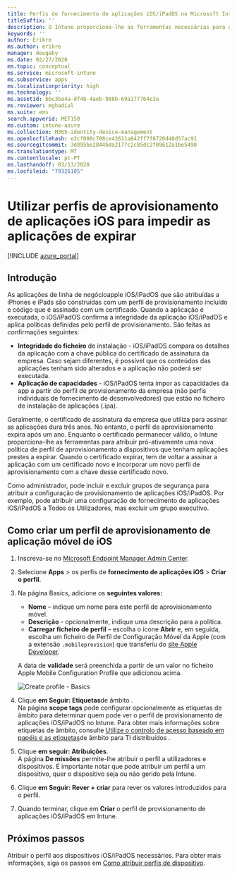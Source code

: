 ```yaml
---
title: Perfis de fornecimento de aplicações iOS/iPadOS no Microsoft Intune
titleSuffix: ''
description: O Intune proporciona-lhe as ferramentas necessárias para atribuir proativamente um novo perfil de aprovisionamento a dispositivos que tenham aplicações prestes a expirar.
keywords: ''
author: Erikre
ms.author: erikre
manager: dougeby
ms.date: 02/27/2020
ms.topic: conceptual
ms.service: microsoft-intune
ms.subservice: apps
ms.localizationpriority: high
ms.technology: ''
ms.assetid: bbc3ba4a-df48-4aeb-988b-69a177764e3a
ms.reviewer: mghadial
ms.suite: ems
search.appverid: MET150
ms.custom: intune-azure
ms.collection: M365-identity-device-management
ms.openlocfilehash: e3cf008c708ce42611a842ff7f8720d48d57ac91
ms.sourcegitcommit: 3d895be2844bda2177c2c85dc2f09612a1be5490
ms.translationtype: MT
ms.contentlocale: pt-PT
ms.lasthandoff: 03/13/2020
ms.locfileid: "79326105"
---
```

# <a name="use-ios-app-provisioning-profiles-to-prevent-your-apps-from-expiring"></a>Utilizar perfis de aprovisionamento de aplicações iOS para impedir as aplicações de expirar

[!INCLUDE [azure_portal](../includes/azure_portal.md)]

## <a name="introduction"></a>Introdução

As aplicações de linha de negócioapple iOS/iPadOS que são atribuídas a iPhones e iPads são construídas com um perfil de provisionamento incluído e código que é assinado com um certificado. Quando a aplicação é executada, o iOS/iPadOS confirma a integridade da aplicação iOS/iPadOS e aplica políticas definidas pelo perfil de provisionamento. São feitas as confirmações seguintes:

- **Integridade do ficheiro** de instalação - iOS/iPadOS compara os detalhes da aplicação com a chave pública do certificado de assinatura da empresa. Caso sejam diferentes, é possível que os conteúdos das aplicações tenham sido alterados e a aplicação não poderá ser executada.
- **Aplicação de capacidades** - iOS/iPadOS tenta impor as capacidades da app a partir do perfil de provisionamento da empresa (não perfis individuais de fornecimento de desenvolvedores) que estão no ficheiro de instalação de aplicações (.ipa).


Geralmente, o certificado de assinatura da empresa que utiliza para assinar as aplicações dura três anos. No entanto, o perfil de aprovisionamento expira após um ano. Enquanto o certificado permanecer válido, o Intune proporciona-lhe as ferramentas para atribuir pró-ativamente uma nova política de perfil de aprovisionamento a dispositivos que tenham aplicações prestes a expirar.
Quando o certificado expirar, tem de voltar a assinar a aplicação com um certificado novo e incorporar um novo perfil de aprovisionamento com a chave desse certificado novo.

Como administrador, pode incluir e excluir grupos de segurança para atribuir a configuração de provisionamento de aplicações iOS/iPadOS. Por exemplo, pode atribuir uma configuração de fornecimento de aplicações iOS/iPadOS a Todos os Utilizadores, mas excluir um grupo executivo.

## <a name="how-to-create-an-ios-mobile-app-provisioning-profile"></a>Como criar um perfil de aprovisionamento de aplicação móvel de iOS

1. Inscreva-se no [Microsoft Endpoint Manager Admin Center](https://go.microsoft.com/fwlink/?linkid=2109431).
2. Selecione **Apps** > os perfis de **fornecimento de aplicações iOS** > **Criar o perfil**.
3. Na página Basics, adicione os **seguintes valores:**
    - **Nome** – indique um nome para este perfil de aprovisionamento móvel.
    - **Descrição** - opcionalmente, indique uma descrição para a política.
    - **Carregar ficheiro de perfil** – escolha o ícone **Abrir** e, em seguida, escolha um ficheiro de Perfil de Configuração Móvel da Apple (com a extensão `.mobileprovision`) que transferiu do [site Apple Developer](https://developer.apple.com/).

   A data de **validade** será preenchida a partir de um valor no ficheiro Apple Mobile Configuration Profile que adicionou acima.<br>

   <img alt="Create profile - Basics" src="/media/app-provisioning-profile-ios/app-provisioning-profile-ios-01.png">

4. Clique **em Seguir: Etiquetas**de âmbito .<br>
   Na página **scope tags** pode configurar opcionalmente as etiquetas de âmbito para determinar quem pode ver o perfil de provisionamento de aplicações iOS/iPadOS no Intune. Para obter mais informações sobre etiquetas de âmbito, consulte [Utilize o controlo de acesso baseado em papéis e as etiquetas](../fundamentals/scope-tags.md)de âmbito para TI distribuídos .
5. Clique **em seguir: Atribuições**.<br>
   A página **De missões** permite-lhe atribuir o perfil a utilizadores e dispositivos. É importante notar que pode atribuir um perfil a um dispositivo, quer o dispositivo seja ou não gerido pela Intune.
6. Clique **em Seguir: Rever + criar** para rever os valores introduzidos para o perfil.
7. Quando terminar, clique em **Criar** o perfil de provisionamento de aplicações iOS/iPadOS em Intune. 

## <a name="next-steps"></a>Próximos passos

Atribuir o perfil aos dispositivos iOS/iPadOS necessários. Para obter mais informações, siga os passos em [Como atribuir perfis de dispositivo](../configuration/device-profile-assign.md).
